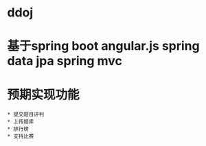 # ddoj
# 基于spring boot angular.js spring data jpa spring mvc
# 预期实现功能
    * 提交题目评判
    * 上传题库
    * 排行榜
    * 支持比赛